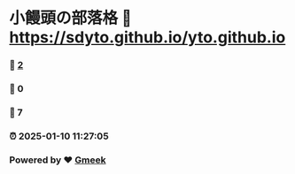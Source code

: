 # 小饅頭の部落格 :link: https://sdyto.github.io/yto.github.io 
### :page_facing_up: [2](https://sdyto.github.io/yto.github.io/tag.html) 
### :speech_balloon: 0 
### :hibiscus: 7 
### :alarm_clock: 2025-01-10 11:27:05 
### Powered by :heart: [Gmeek](https://github.com/Meekdai/Gmeek)
